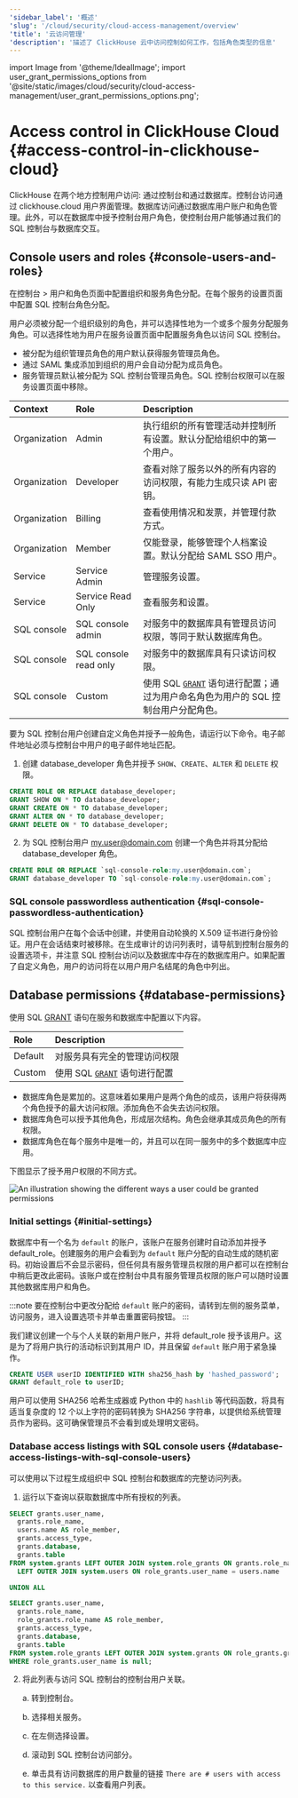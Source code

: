 ```yaml
---
'sidebar_label': '概述'
'slug': '/cloud/security/cloud-access-management/overview'
'title': '云访问管理'
'description': '描述了 ClickHouse 云中访问控制如何工作，包括角色类型的信息'
---
```


import Image from '@theme/IdealImage';
import user_grant_permissions_options from '@site/static/images/cloud/security/cloud-access-management/user_grant_permissions_options.png';


# Access control in ClickHouse Cloud {#access-control-in-clickhouse-cloud}
ClickHouse 在两个地方控制用户访问: 通过控制台和通过数据库。控制台访问通过 clickhouse.cloud 用户界面管理。数据库访问通过数据库用户账户和角色管理。此外，可以在数据库中授予控制台用户角色，使控制台用户能够通过我们的 SQL 控制台与数据库交互。

## Console users and roles {#console-users-and-roles}
在控制台 > 用户和角色页面中配置组织和服务角色分配。在每个服务的设置页面中配置 SQL 控制台角色分配。

用户必须被分配一个组织级别的角色，并可以选择性地为一个或多个服务分配服务角色。可以选择性地为用户在服务设置页面中配置服务角色以访问 SQL 控制台。
- 被分配为组织管理员角色的用户默认获得服务管理员角色。
- 通过 SAML 集成添加到组织的用户会自动分配为成员角色。
- 服务管理员默认被分配为 SQL 控制台管理员角色。SQL 控制台权限可以在服务设置页面中移除。

| Context      | Role                   | Description                                      |
|:-------------|:-----------------------|:-------------------------------------------------|
| Organization | Admin                  | 执行组织的所有管理活动并控制所有设置。默认分配给组织中的第一个用户。 |
| Organization | Developer             | 查看对除了服务以外的所有内容的访问权限，有能力生成只读 API 密钥。 |
| Organization | Billing               | 查看使用情况和发票，并管理付款方式。 |
| Organization | Member                | 仅能登录，能够管理个人档案设置。默认分配给 SAML SSO 用户。 |
| Service      | Service Admin         | 管理服务设置。                        |
| Service      | Service Read Only     | 查看服务和设置。                     |
| SQL console  | SQL console admin     | 对服务中的数据库具有管理员访问权限，等同于默认数据库角色。 |
| SQL console  | SQL console read only | 对服务中的数据库具有只读访问权限。 |
| SQL console  | Custom                | 使用 SQL [`GRANT`](/sql-reference/statements/grant) 语句进行配置；通过为用户命名角色为用户的 SQL 控制台用户分配角色。 |
  
要为 SQL 控制台用户创建自定义角色并授予一般角色，请运行以下命令。电子邮件地址必须与控制台中用户的电子邮件地址匹配。
    
1. 创建 database_developer 角色并授予 `SHOW`、`CREATE`、`ALTER` 和 `DELETE` 权限。
    
```sql
CREATE ROLE OR REPLACE database_developer;
GRANT SHOW ON * TO database_developer;
GRANT CREATE ON * TO database_developer;
GRANT ALTER ON * TO database_developer;
GRANT DELETE ON * TO database_developer;
```
    
2. 为 SQL 控制台用户 my.user@domain.com 创建一个角色并将其分配给 database_developer 角色。
    
```sql
CREATE ROLE OR REPLACE `sql-console-role:my.user@domain.com`;
GRANT database_developer TO `sql-console-role:my.user@domain.com`;
```

### SQL console passwordless authentication {#sql-console-passwordless-authentication}
SQL 控制台用户在每个会话中创建，并使用自动轮换的 X.509 证书进行身份验证。用户在会话结束时被移除。在生成审计的访问列表时，请导航到控制台服务的设置选项卡，并注意 SQL 控制台访问以及数据库中存在的数据库用户。如果配置了自定义角色，用户的访问将在以用户用户名结尾的角色中列出。

## Database permissions {#database-permissions}
使用 SQL [GRANT](/sql-reference/statements/grant) 语句在服务和数据库中配置以下内容。

| Role                  | Description                                                                   |
|:----------------------|:------------------------------------------------------------------------------|
| Default               | 对服务具有完全的管理访问权限                                                |
| Custom                | 使用 SQL [`GRANT`](/sql-reference/statements/grant) 语句进行配置            |


- 数据库角色是累加的。这意味着如果用户是两个角色的成员，该用户将获得两个角色授予的最大访问权限。添加角色不会失去访问权限。
- 数据库角色可以授予其他角色，形成层次结构。角色会继承其成员角色的所有权限。
- 数据库角色在每个服务中是唯一的，并且可以在同一服务中的多个数据库中应用。

下图显示了授予用户权限的不同方式。

<Image img={user_grant_permissions_options} alt='An illustration showing the different ways a user could be granted permissions' size="md" background="black"/>

### Initial settings {#initial-settings} 
数据库中有一个名为 `default` 的账户，该账户在服务创建时自动添加并授予 default_role。创建服务的用户会看到为 `default` 账户分配的自动生成的随机密码。初始设置后不会显示密码，但任何具有服务管理员权限的用户都可以在控制台中稍后更改此密码。该账户或在控制台中具有服务管理员权限的账户可以随时设置其他数据库用户和角色。

:::note
要在控制台中更改分配给 `default` 账户的密码，请转到左侧的服务菜单，访问服务，进入设置选项卡并单击重置密码按钮。
:::

我们建议创建一个与个人关联的新用户账户，并将 default_role 授予该用户。这是为了将用户执行的活动标识到其用户 ID，并且保留 `default` 账户用于紧急操作。

```sql
CREATE USER userID IDENTIFIED WITH sha256_hash by 'hashed_password';
GRANT default_role to userID;
```

用户可以使用 SHA256 哈希生成器或 Python 中的 `hashlib` 等代码函数，将具有适当复杂度的 12 个以上字符的密码转换为 SHA256 字符串，以提供给系统管理员作为密码。这可确保管理员不会看到或处理明文密码。

### Database access listings with SQL console users {#database-access-listings-with-sql-console-users}
可以使用以下过程生成组织中 SQL 控制台和数据库的完整访问列表。

1. 运行以下查询以获取数据库中所有授权的列表。 

```sql
SELECT grants.user_name,
  grants.role_name,
  users.name AS role_member,
  grants.access_type,
  grants.database,
  grants.table
FROM system.grants LEFT OUTER JOIN system.role_grants ON grants.role_name = role_grants.granted_role_name
  LEFT OUTER JOIN system.users ON role_grants.user_name = users.name

UNION ALL

SELECT grants.user_name,
  grants.role_name,
  role_grants.role_name AS role_member,
  grants.access_type,
  grants.database,
  grants.table
FROM system.role_grants LEFT OUTER JOIN system.grants ON role_grants.granted_role_name = grants.role_name
WHERE role_grants.user_name is null;
```
    
2. 将此列表与访问 SQL 控制台的控制台用户关联。
   
    a. 转到控制台。

    b. 选择相关服务。

    c. 在左侧选择设置。

    d. 滚动到 SQL 控制台访问部分。

    e. 单击具有访问数据库的用户数量的链接 `There are # users with access to this service.` 以查看用户列表。
